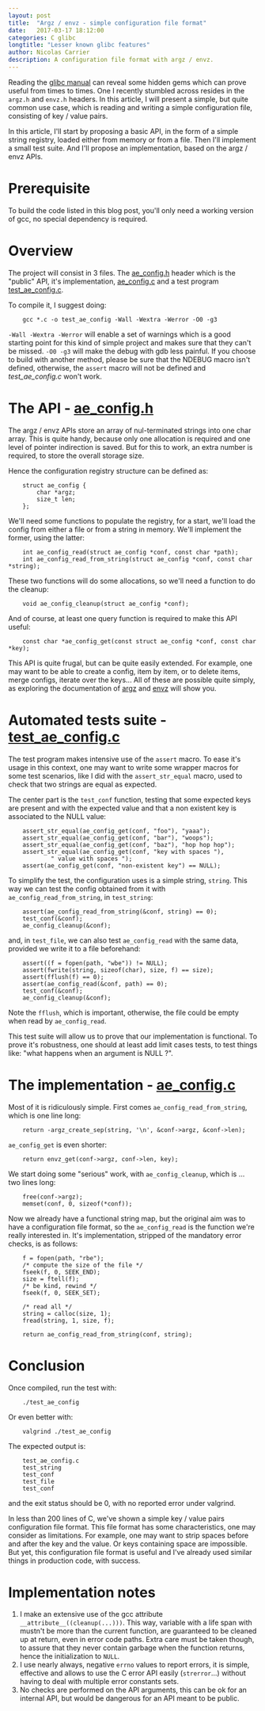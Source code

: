 ```yaml
---
layout: post
title:  "Argz / envz - simple configuration file format"
date:   2017-03-17 18:12:00
categories: C glibc
longtitle: "Lesser known glibc features"
author: Nicolas Carrier
description: A configuration file format with argz / envz.
---
```


Reading the [glibc manual][glibc] can reveal some hidden gems which can prove
useful from times to times.
One I recently stumbled across resides in the `argz.h` and `envz.h` headers.
In this article, I will present a simple, but quite common use case, which
is reading and writing a simple configuration file, consisting of key / value
pairs.

In this article, I'll start by proposing a basic API, in the form of a simple
string registry, loaded either from memory or from a file.
Then I'll implement a small test suite.
And I'll propose an implementation, based on the argz / envz APIs.

# Prerequisite

To build the code listed in this blog post, you'll only need a working version
of gcc, no special dependency is required.

# Overview

The project will consist in 3 files.
The [ae_config.h] header which is the "public" API, it's implementation,
[ae_config.c] and a test program [test_ae_config.c].

To compile it, I suggest doing:

        gcc *.c -o test_ae_config -Wall -Wextra -Werror -O0 -g3

`-Wall -Wextra -Werror` will enable a set of warnings which is a good starting
point for this kind of simple project and makes sure that they can't be missed.
`-O0 -g3` will make the debug with gdb less painful.
If you choose to build with another method, please be sure that the NDEBUG macro
isn't defined, otherwise, the `assert` macro will not be defined and
*test_ae_config.c* won't work.

# The API - [ae_config.h]

The argz / envz APIs store an array of nul-terminated strings into one char
array.
This is quite handy, because only one allocation is required and one level of
pointer indirection is saved.
But for this to work, an extra number is required, to store the overall storage
size.

Hence the configuration registry structure can be defined as:

        struct ae_config {
            char *argz;
            size_t len;
        };

We'll need some functions to populate the registry, for a start, we'll load the
config from either a file or from a string in memory.
We'll implement the former, using the latter:

        int ae_config_read(struct ae_config *conf, const char *path);
        int ae_config_read_from_string(struct ae_config *conf, const char *string);

These two functions will do some allocations, so we'll need a function to do
the cleanup:

        void ae_config_cleanup(struct ae_config *conf);

And of course, at least one query function is required to make this API useful:

        const char *ae_config_get(const struct ae_config *conf, const char *key);

This API is quite frugal, but can be quite easily extended.
For example, one may want to be able to create a config, item by item, or to
delete items, merge configs, iterate over the keys...
All of these are possible quite simply, as exploring the documentation of [argz]
and [envz] will show you.

# Automated tests suite - [test_ae_config.c]

The test program makes intensive use of the `assert` macro.
To ease it's usage in  this context, one may want to write some wrapper macros
for some test scenarios, like I did with the `assert_str_equal` macro, used to
check that two strings are equal as expected.

The center part is the `test_conf` function, testing that some expected keys are
present and with the expected value and that a non existent key is associated to
the NULL value:

        assert_str_equal(ae_config_get(conf, "foo"), "yaaa");
        assert_str_equal(ae_config_get(conf, "bar"), "woops");
        assert_str_equal(ae_config_get(conf, "baz"), "hop hop hop");
        assert_str_equal(ae_config_get(conf, "key with spaces "),
                " value with spaces ");
        assert(ae_config_get(conf, "non-existent key") == NULL);

To simplify the test, the configuration uses is a simple string, `string`.
This way we can test the config obtained from it with
`ae_config_read_from_string`, in `test_string`:

        assert(ae_config_read_from_string(&conf, string) == 0);
        test_conf(&conf);
        ae_config_cleanup(&conf);

and, in `test_file`, we can also test `ae_config_read` with the same data,
provided we write it to a file beforehand:

        assert((f = fopen(path, "wbe")) != NULL);
        assert(fwrite(string, sizeof(char), size, f) == size);
        assert(fflush(f) == 0);
        assert(ae_config_read(&conf, path) == 0);
        test_conf(&conf);
        ae_config_cleanup(&conf);

Note the `fflush`, which is important, otherwise, the file could be empty when
read by `ae_config_read`.

This test suite will allow us to prove that our implementation is functional.
To prove it's robustness, one should at least add limit cases tests, to test
things like: "what happens when an argument is NULL ?".

# The implementation - [ae_config.c]

Most of it is ridiculously simple.
First comes `ae_config_read_from_string`, which is one line long:

        return -argz_create_sep(string, '\n', &conf->argz, &conf->len);

`ae_config_get` is even shorter:

        return envz_get(conf->argz, conf->len, key);

We start doing some "serious" work, with `ae_config_cleanup`, which is ... two
lines long:

        free(conf->argz);
        memset(conf, 0, sizeof(*conf));

Now we already have a functional string map, but the original aim was to have
a configuration file format, so the `ae_config_read` is the function we're
really interested in.
It's implementation, stripped of the mandatory error checks, is as follows:

        f = fopen(path, "rbe");
        /* compute the size of the file */
        fseek(f, 0, SEEK_END);
        size = ftell(f);
        /* be kind, rewind */
        fseek(f, 0, SEEK_SET);

        /* read all */
        string = calloc(size, 1);
        fread(string, 1, size, f);

        return ae_config_read_from_string(conf, string);

# Conclusion

Once compiled, run the test with:

        ./test_ae_config

Or even better with:

        valgrind ./test_ae_config

The expected output is:

        test_ae_config.c
        test_string
        test_conf
        test_file
        test_conf

and the exit status should be 0, with no reported error under valgrind.

In less than 200 lines of C, we've shown a simple key / value pairs
configuration file format.
This file format has some characteristics, one may consider as limitations.
For example, one may want to strip spaces before and after the key and the
value.
Or keys containing space are impossible.
But yet, this configuration file format is useful and I've already used similar
things in production code, with success.

# Implementation notes

1. I make an extensive use of the gcc attribute `__attribute__((cleanup(...)))`.
   This way, variable with a life span with mustn't be more than the current
   function, are guaranteed to be cleaned up at return, even in error code
   paths.
   Extra care must be taken though, to assure that they never contain garbage
   when the function returns, hence the initialization to `NULL`.
2. I use nearly always, negative `errno` values to report errors, it is simple,
   effective and allows to use the C error API easily (`strerror`...) without
   having to deal with multiple error constants sets.
3. No checks are performed on the API arguments, this can be ok for an internal
   API, but would be dangerous for an API meant to be public.

[ae_config.c]: /resources/code/argz-envz-simple-config/ae_config.c
[ae_config.h]: /resources/code/argz-envz-simple-config/ae_config.h
[test_ae_config.c]: /resources/code/argz-envz-simple-config/test_ae_config.c
[glibc]: https://www.gnu.org/software/libc/manual/html_mono/libc.html
[argz]: https://www.gnu.org/software/libc/manual/html_mono/libc.html#Argz-Functions
[envz]: https://www.gnu.org/software/libc/manual/html_mono/libc.html#Envz-Functions